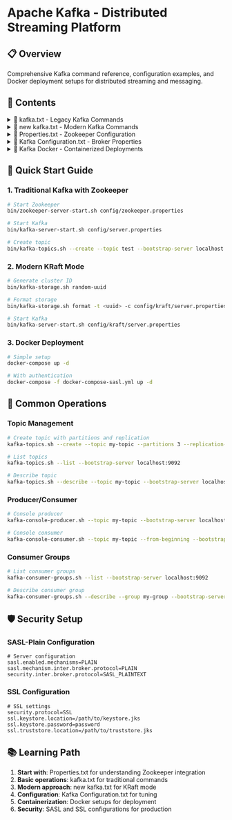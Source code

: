 # Apache Kafka - Distributed Streaming Platform

## 📋 Overview
Comprehensive Kafka command reference, configuration examples, and Docker deployment setups for distributed streaming and messaging.

## 📁 Contents

<details>
<summary>📄 kafka.txt - Legacy Kafka Commands</summary>

### Classic Kafka Operations
- **Broker Management**: Start/stop Kafka brokers
- **Topic Operations**: Create, list, describe, and delete topics
- **Producer/Consumer**: Command-line producer and consumer tools
- **Partition Management**: Partition assignment and rebalancing
- **Offset Management**: Consumer group offset operations

### Legacy Configuration
- **Server Properties**: Traditional server.properties configuration
- **Consumer/Producer**: Legacy client configurations
- **Zookeeper Integration**: Zookeeper-dependent operations

</details>

<details>
<summary>📄 new kafka.txt - Modern Kafka Commands</summary>

### KRaft Mode Operations
- **Cluster Management**: KRaft (Kafka Raft) mode commands
- **Metadata Management**: Self-managed metadata without Zookeeper
- **Modern CLI**: Updated kafka-topics, kafka-console-producer/consumer
- **Performance**: Improved performance and simplified operations

### New Features
- **Exactly-Once Semantics**: Transactional messaging
- **Streams API**: Stream processing capabilities
- **Connect API**: Kafka Connect for data integration

</details>

<details>
<summary>📄 Properties.txt - Zookeeper Configuration</summary>

### Zookeeper Properties
- **Connection Settings**: Zookeeper connection strings and timeouts
- **Session Management**: Session timeout and heartbeat configurations
- **Ensemble Setup**: Multi-node Zookeeper cluster configuration
- **Security**: Authentication and authorization settings

### Integration Settings
- **Kafka-Zookeeper**: Coordination between Kafka and Zookeeper
- **Metadata Storage**: Topic and partition metadata management
- **Leader Election**: Broker leader election process

</details>

<details>
<summary>📄 Kafka Configuration.txt - Broker Properties</summary>

### Core Broker Settings
- **Network Configuration**: Listeners, advertised listeners, ports
- **Storage Configuration**: Log directories, retention policies
- **Replication**: Replication factor, ISR management
- **Performance Tuning**: Batch size, compression, memory settings

### Advanced Configuration
- **Security**: SSL/TLS, SASL authentication
- **Monitoring**: JMX metrics and monitoring setup
- **Resource Management**: Memory, CPU, and disk optimization

</details>

<details>
<summary>📁 Kafka Docker - Containerized Deployments</summary>

### Cluster Setup
- **Multi-Broker Cluster**: Docker Compose for Kafka cluster
- **Zookeeper Ensemble**: Coordinated Zookeeper setup
- **Network Configuration**: Inter-container communication
- **Volume Management**: Persistent data storage

### Compose Configurations
- **Development Setup**: Single-node development environment
- **Production Setup**: Multi-node production-ready cluster
- **Scaling**: Horizontal scaling configurations

### Custom Images
- **Dockerfile**: Custom Kafka image with specific configurations
- **Runner Scripts**: Startup and initialization scripts
- **Environment Variables**: Dynamic configuration management

### Security Configurations
#### SASL-Plain Authentication
- **Plain Text Authentication**: Username/password authentication
- **Client Configuration**: Producer/consumer authentication setup
- **Broker Configuration**: Server-side authentication settings

#### SASL-SSL Authentication
- **Certificate Management**: SSL certificate generation and management
- **Encrypted Communication**: End-to-end encryption setup
- **Mutual Authentication**: Client and server certificate validation
- **Key Store/Trust Store**: Certificate store management

</details>

## 🚀 Quick Start Guide

### 1. Traditional Kafka with Zookeeper
```bash
# Start Zookeeper
bin/zookeeper-server-start.sh config/zookeeper.properties

# Start Kafka
bin/kafka-server-start.sh config/server.properties

# Create topic
bin/kafka-topics.sh --create --topic test --bootstrap-server localhost:9092
```

### 2. Modern KRaft Mode
```bash
# Generate cluster ID
bin/kafka-storage.sh random-uuid

# Format storage
bin/kafka-storage.sh format -t <uuid> -c config/kraft/server.properties

# Start Kafka
bin/kafka-server-start.sh config/kraft/server.properties
```

### 3. Docker Deployment
```bash
# Simple setup
docker-compose up -d

# With authentication
docker-compose -f docker-compose-sasl.yml up -d
```

## 🔧 Common Operations

### Topic Management
```bash
# Create topic with partitions and replication
kafka-topics.sh --create --topic my-topic --partitions 3 --replication-factor 2

# List topics
kafka-topics.sh --list --bootstrap-server localhost:9092

# Describe topic
kafka-topics.sh --describe --topic my-topic --bootstrap-server localhost:9092
```

### Producer/Consumer
```bash
# Console producer
kafka-console-producer.sh --topic my-topic --bootstrap-server localhost:9092

# Console consumer
kafka-console-consumer.sh --topic my-topic --from-beginning --bootstrap-server localhost:9092
```

### Consumer Groups
```bash
# List consumer groups
kafka-consumer-groups.sh --list --bootstrap-server localhost:9092

# Describe consumer group
kafka-consumer-groups.sh --describe --group my-group --bootstrap-server localhost:9092
```

## 🛡️ Security Setup

### SASL-Plain Configuration
```properties
# Server configuration
sasl.enabled.mechanisms=PLAIN
sasl.mechanism.inter.broker.protocol=PLAIN
security.inter.broker.protocol=SASL_PLAINTEXT
```

### SSL Configuration
```properties
# SSL settings
security.protocol=SSL
ssl.keystore.location=/path/to/keystore.jks
ssl.keystore.password=password
ssl.truststore.location=/path/to/truststore.jks
```

## 📚 Learning Path

1. **Start with**: Properties.txt for understanding Zookeeper integration
2. **Basic operations**: kafka.txt for traditional commands
3. **Modern approach**: new kafka.txt for KRaft mode
4. **Configuration**: Kafka Configuration.txt for tuning
5. **Containerization**: Docker setups for deployment
6. **Security**: SASL and SSL configurations for production